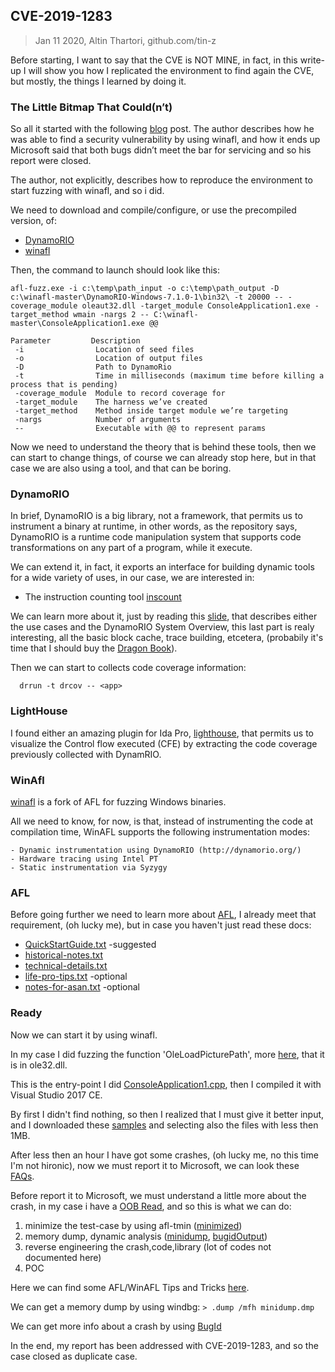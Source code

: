 ## CVE-2019-1283 
> Jan 11 2020, Altin Thartori, github.com/tin-z

Before starting, I want to say that the CVE is NOT MINE, in fact, in this write-up I will show you how I replicated the environment to find again the CVE, but mostly, the things I learned by doing it.


###  The Little Bitmap That Could(n’t) 
So all it started with the following [blog](https://www.zerodayinitiative.com/blog/2019/10/31/the-little-bitmap-that-couldnt)  post.
The author describes how he was able to find a security vulnerability by using winafl, and how it ends up Microsoft said that both bugs didn’t meet the bar for servicing and so his report were closed.

The author, not explicitly, describes how to reproduce the environment to start fuzzing with winafl, and so i did.

We need to download and compile/configure, or use the precompiled version, of:
  - [DynamoRIO](https://github.com/DynamoRIO/dynamorio)
  - [winafl](https://github.com/googleprojectzero/winafl)

Then, the command to launch should look like this:
```
afl-fuzz.exe -i c:\temp\path_input -o c:\temp\path_output -D c:\winafl-master\DynamoRIO-Windows-7.1.0-1\bin32\ -t 20000 -- -coverage_module oleaut32.dll -target_module ConsoleApplication1.exe -target_method wmain -nargs 2 -- C:\winafl-master\ConsoleApplication1.exe @@
```

```
Parameter         Description
 -i                Location of seed files
 -o                Location of output files
 -D                Path to DynamoRio
 -t                Time in milliseconds (maximum time before killing a process that is pending)
 -coverage_module  Module to record coverage for
 -target_module    The harness we’ve created
 -target_method    Method inside target module we’re targeting
 -nargs            Number of arguments
 --                Executable with @@ to represent params
```

Now we need to understand the theory that is behind these tools, then we can start to change things, of course we can already stop here, but in that case we are also using a tool, and that can be boring.


### DynamoRIO
In brief, DynamoRIO is a big library, not a framework, that permits us to instrument a binary at runtime, in other words, as the repository says, 
DynamoRIO is a runtime code manipulation system that supports code transformations on any part of a program, while it execute.

We can extend it, in fact, it exports an interface for building dynamic tools for a wide variety of uses, in our case, we are interested in:
  - The instruction counting tool [inscount](https://github.com/DynamoRIO/dynamorio/blob/master/api/samples/inscount.cpp)

We can learn more about it, just by reading this [slide](https://github.com/DynamoRIO/dynamorio/releases/download/release_7_0_0_rc1/DynamoRIO-tutorial-feb2017.pdf), that describes either the use cases and the DynamoRIO System Overview, this last part is realy interesting, all the basic block cache, trace building, etcetera, (probabily it's time that I should buy the [Dragon Book](https://www.amazon.com/Compilers-Principles-Techniques-Tools-2nd/dp/0321486811)).


Then we can start to collects code coverage information:
  ```
    drrun -t drcov -- <app>
  ```


### LightHouse
I found either an amazing plugin for Ida Pro, [lighthouse](https://github.com/gaasedelen/lighthouse), that permits us to visualize the Control flow executed (CFE) by extracting the code coverage previously collected with DynamRIO.


### WinAfl
 [winafl](https://github.com/googleprojectzero/winafl) is a fork of AFL for fuzzing Windows binaries.

All we need to know, for now, is that, instead of instrumenting the code at compilation time, WinAFL supports the following instrumentation modes:

    - Dynamic instrumentation using DynamoRIO (http://dynamorio.org/)
    - Hardware tracing using Intel PT
    - Static instrumentation via Syzygy


### AFL
Before going further we need to learn more about [AFL](https://github.com/google/AFL), I already meet that requirement, (oh lucky me), but in case you haven't just read these docs:

  - [QuickStartGuide.txt](https://github.com/google/AFL/blob/master/docs/QuickStartGuide.txt) -suggested
  - [historical-notes.txt](https://github.com/google/AFL/blob/master/docs/historical_notes.txt)
  - [technical-details.txt](https://github.com/google/AFL/blob/master/docs/technical_details.txt)
  - [life-pro-tips.txt](https://github.com/google/AFL/blob/master/docs/life_pro_tips.txt) -optional
  - [notes-for-asan.txt](https://github.com/google/AFL/blob/master/docs/notes_for_asan.txt) -optional


### Ready

Now we can start it by using winafl.

In my case I did fuzzing the function 'OleLoadPicturePath', more [here](https://docs.microsoft.com/en-us/windows/win32/api/olectl/nf-olectl-oleloadpicturepath), that it is in ole32.dll.

This is the entry-point I did [ConsoleApplication1.cpp](./ConsoleApplication1.cpp), then I compiled it with Visual Studio 2017 CE.

By first I didn't find nothing, so then I realized that I must give it better input, and I downloaded these [samples](https://www.fileformat.info/format/bmp/sample/index.htm) and selecting also the files with less then 1MB.

After less then an hour I have got some crashes, (oh lucky me, no this time I'm not hironic), now we must report it to Microsoft, we can look these [FAQs](https://www.microsoft.com/en-us/msrc/faqs-report-an-issue).

Before report it to Microsoft, we must understand a little more about the crash, in my case i have a [OOB Read](https://cwe.mitre.org/data/definitions/125.html), and so this is what we can do:
  1. minimize the test-case by using afl-tmin ([minimized](./minimized))
  2. memory dump, dynamic analysis ([minidump](./minidump.zip), [bugidOutput](./bugidOutput.zip))
  3. reverse engineering the crash,code,library (lot of codes not documented here)
  4. POC


Here we can find some AFL/WinAFL Tips and Tricks [here](https://blog.fadyothman.com/afl-tips-tricks/).

We can get a memory dump by using windbg: ``` > .dump /mfh minidump.dmp ```

We can get more info about a crash by using [BugId](https://github.com/SkyLined/BugId)


In the end, my report has been addressed with CVE-2019-1283, and so the case closed as duplicate case.

